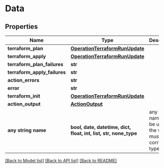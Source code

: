 # Data


## Properties
Name | Type | Description | Notes
------------ | ------------- | ------------- | -------------
**terraform_plan** | [**OperationTerraformRunUpdate**](OperationTerraformRunUpdate.md) |  | [optional] 
**terraform_apply** | [**OperationTerraformRunUpdate**](OperationTerraformRunUpdate.md) |  | [optional] 
**terraform_plan_failures** | **str** |  | [optional] 
**terraform_apply_failures** | **str** |  | [optional] 
**action_errors** | **str** |  | [optional] 
**error** | **str** |  | [optional] 
**terraform_init** | [**OperationTerraformRunUpdate**](OperationTerraformRunUpdate.md) |  | [optional] 
**action_output** | [**ActionOutput**](ActionOutput.md) |  | [optional] 
**any string name** | **bool, date, datetime, dict, float, int, list, str, none_type** | any string name can be used but the value must be the correct type | [optional]

[[Back to Model list]](../README.md#documentation-for-models) [[Back to API list]](../README.md#documentation-for-api-endpoints) [[Back to README]](../README.md)


